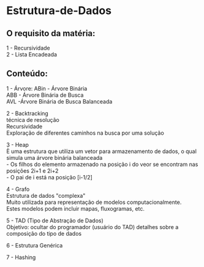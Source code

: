 # Estrutura-de-Dados

## O requisito da matéria:
<p>
1 - Recursividade <br/>
2 - Lista Encadeada <br/> 
</p>

## Conteúdo: 
<p>
    1 - Árvore:
    ABin - Árvore Binária <br/>
    ABB - Árvore Binária de Busca <br/>
    AVL -Árvore Binária de Busca Balanceada <br/> 
</p>

<p>
    2 - Backtracking <br/>
    técnica de resolução <br/>
    Recursividade <br/>
    Exploração de diferentes caminhos na busca por uma solução 
</p>

<p>
    3 - Heap <br/>
    È uma estrutura que utiliza um vetor para armazenamento de dados, o qual simula uma árvore binária balanceada<br/>
    - Os filhos do elemento armazenado na posição i do veor se encontram nas posições 2i+1 e 2i+2 <br/>
    - O pai de i está na posição [i-1/2]
</p>

<p>
     4 - Grafo <br/>
    Estrutura de dados "complexa"<br/>
    Muito utilizada para representação de modelos computacionalmente. <br/>
    Estes modelos podem incluir mapas, fluxogramas, etc.
</p>

<p>
    5 - TAD (Tipo de Abstração de Dados) <br/>
    Objetivo: ocultar do programador (usuário do TAD) detalhes sobre a composição do tipo de dados
</p>
    
<p>
    6 - Estrutura Genérica 
</p>

<p>
    7 - Hashing
    
</p>
